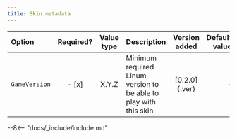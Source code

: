 ```yaml
---
title: Skin metadata
---
```


|Option|Required?|Value type|Description|Version added|Default value|
|:-|:-:|:-:|:-|:-:|-:|
|`GameVersion`|- [x]|X.Y.Z|Minimum required Linum version to be able to play with this skin|[0.2.0]{.ver}|`-`|

--8<-- "docs/_include/include.md"
